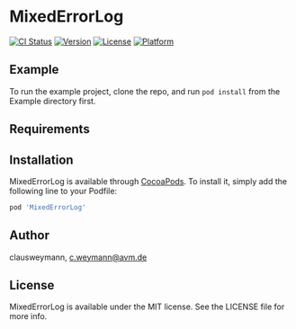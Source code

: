 # MixedErrorLog

[![CI Status](https://img.shields.io/travis/clausweymann/MixedErrorLog.svg?style=flat)](https://travis-ci.org/clausweymann/MixedErrorLog)
[![Version](https://img.shields.io/cocoapods/v/MixedErrorLog.svg?style=flat)](https://cocoapods.org/pods/MixedErrorLog)
[![License](https://img.shields.io/cocoapods/l/MixedErrorLog.svg?style=flat)](https://cocoapods.org/pods/MixedErrorLog)
[![Platform](https://img.shields.io/cocoapods/p/MixedErrorLog.svg?style=flat)](https://cocoapods.org/pods/MixedErrorLog)

## Example

To run the example project, clone the repo, and run `pod install` from the Example directory first.

## Requirements

## Installation

MixedErrorLog is available through [CocoaPods](https://cocoapods.org). To install
it, simply add the following line to your Podfile:

```ruby
pod 'MixedErrorLog'
```

## Author

clausweymann, c.weymann@avm.de

## License

MixedErrorLog is available under the MIT license. See the LICENSE file for more info.
